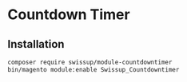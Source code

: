 # Countdown Timer

## Installation

```bash
composer require swissup/module-countdowntimer
bin/magento module:enable Swissup_Countdowntimer
```
